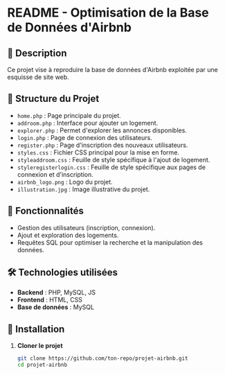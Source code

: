 # README - Optimisation de la Base de Données d'Airbnb  

## 📌 Description  
Ce projet vise à reproduire la base de données d'Airbnb exploitée par une esquisse de site web.

## 📂 Structure du Projet  
- `home.php` : Page principale du projet.  
- `addroom.php` : Interface pour ajouter un logement.  
- `explorer.php` : Permet d'explorer les annonces disponibles.  
- `login.php` : Page de connexion des utilisateurs.  
- `register.php` : Page d'inscription des nouveaux utilisateurs.  
- `styles.css` : Fichier CSS principal pour la mise en forme.  
- `styleaddroom.css` : Feuille de style spécifique à l'ajout de logement.  
- `styleregisterlogin.css` : Feuille de style spécifique aux pages de connexion et d'inscription.  
- `airbnb_logo.png` : Logo du projet.  
- `illustration.jpg` : Image illustrative du projet.  

## 🚀 Fonctionnalités  
- Gestion des utilisateurs (inscription, connexion).  
- Ajout et exploration des logements.  
- Requêtes SQL pour optimiser la recherche et la manipulation des données.  

## 🛠 Technologies utilisées  
- **Backend** : PHP, MySQL, JS  
- **Frontend** : HTML, CSS  
- **Base de données** : MySQL  

## 📖 Installation  
1. **Cloner le projet**  
   ```bash
   git clone https://github.com/ton-repo/projet-airbnb.git
   cd projet-airbnb
